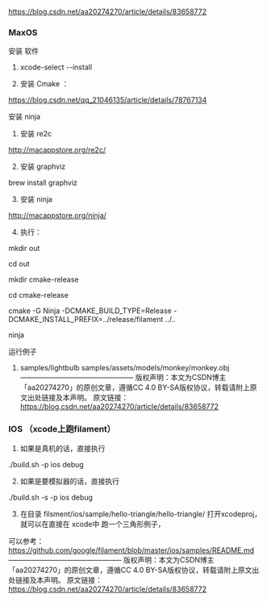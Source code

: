 https://blog.csdn.net/aa20274270/article/details/83658772



### MaxOS

安装 软件

1. xcode-select --install

2. 安装 Cmake ：

https://blog.csdn.net/qq_21046135/article/details/78767134

 

安装 ninja

1. 安装 re2c 

http://macappstore.org/re2c/

2. 安装 graphviz

brew install graphviz

3. 安装 ninja

http://macappstore.org/ninja/

 

4. 执行：

mkdir out

cd out

mkdir cmake-release

cd cmake-release

 

cmake -G Ninja -DCMAKE_BUILD_TYPE=Release -DCMAKE_INSTALL_PREFIX=../release/filament ../..

 

ninja

 

运行例子

1.  samples/lightbulb samples/assets/models/monkey/monkey.obj
————————————————
版权声明：本文为CSDN博主「aa20274270」的原创文章，遵循CC 4.0 BY-SA版权协议，转载请附上原文出处链接及本声明。
原文链接：https://blog.csdn.net/aa20274270/article/details/83658772



### IOS （xcode上跑filament）

1.  如果是真机的话，直接执行

./build.sh -p ios debug

 

2. 如果是要模拟器的话，直接执行

./build.sh -s -p ios debug

 

3. 在目录 filsment/ios/sample/hello-triangle/hello-triangle/ 打开xcodeproj，就可以在直接在 xcode中 跑一个三角形例子，

可以参考：https://github.com/google/filament/blob/master/ios/samples/README.md
————————————————
版权声明：本文为CSDN博主「aa20274270」的原创文章，遵循CC 4.0 BY-SA版权协议，转载请附上原文出处链接及本声明。
原文链接：https://blog.csdn.net/aa20274270/article/details/83658772